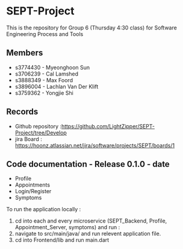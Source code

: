 # SEPT-Project

This is the repository for Group 6 (Thursday 4:30 class) for Software Engineering Process and Tools

## Members
* s3774430 - Myeonghoon Sun
* s3706239 - Cal Lamshed
* s3888349 - Max Foord
* s3896004 - Lachlan Van Der Klift
* s3759362 - Yongjie Shi

## Records
* Github repository :https://github.com/LightZipper/SEPT-Project/tree/Develop
* jira Board : https://hoonz.atlassian.net/jira/software/projects/SEPT/boards/1

## Code documentation - Release 0.1.0 - date
* Profile
* Appointments
* Login/Register
* Symptoms

To run the application locally :
1) cd into each and every microservice (SEPT_Backend, Profile, Appointment_Server, symptoms) and run :
2) navigate to src/main/java/ and run relevent application file.
3) cd into Frontend/lib and run main.dart